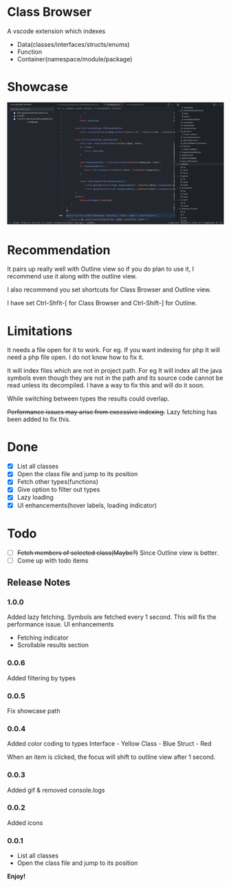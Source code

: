 # Class Browser

A vscode extension which indexes 
- Data(classes/interfaces/structs/enums)
- Function
- Container(namespace/module/package)

# Showcase

![Alt Text](./media/showcase.gif)

# Recommendation
It pairs up really well with Outline view so if you do plan to use it, I recommend use it along with the outline view.

I also recommend you set shortcuts for Class Browser and Outline view.

I have set Ctrl-Shfit-[ for Class Browser and Ctrl-Shift-] for Outline.

# Limitations
It needs a file open for it to work. For eg. If you want indexing for php It will need a php file open. I do not know how to fix it.

It will index files which are not in project path. For eg It will index all the java symbols even though they are not in the path and its source code cannot be read unless its decompiled. I have a way to fix this and will do it soon.

While switching between types the results could overlap.

~~Performance issues may arise from excessive indexing.~~ Lazy fetching has been added to fix this. 

# Done
- [x] List all classes
- [x] Open the class file and jump to its position
- [x] Fetch other types(functions)
- [x] Give option to filter out types
- [x] Lazy loading
- [x] UI enhancements(hover labels, loading indicator)

# Todo
- [ ] ~~Fetch members of selected class(Maybe?)~~ Since Outline view is better.
- [ ] Come up with todo items

## Release Notes
### 1.0.0
Added lazy fetching. Symbols are fetched every 1 second. This will fix the performance issue.
UI enhancements 
- Fetching indicator
- Scrollable results section

### 0.0.6
Added filtering by types

### 0.0.5
Fix showcase path

### 0.0.4
Added color coding to types
Interface - Yellow
Class - Blue
Struct - Red

When an item is clicked, the focus will shift to outline view after 1 second.

### 0.0.3
Added gif & removed console.logs

### 0.0.2
Added icons

### 0.0.1
- List all classes
- Open the class file and jump to its position

**Enjoy!**
